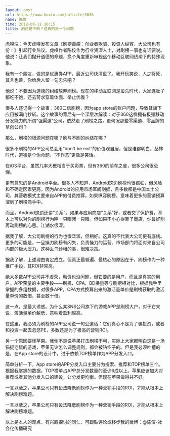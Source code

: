 ```yaml
---
layout: post
url: https://www.huxiu.com/article/3636
name: 陈佼
time: 2012-09-12 16:15
title: 刷还是不刷？这真的是一个问题
---
```

虎嗅注：今天虎嗅发布文章《刷榜毒瘤：创业者欺骗、投资人纵容、大公司也有份！》引起行业热议。虎嗅作者陈佼作为行业资深人士，对刷榜一事也有话要说。他说：让我们抛开道德的命题，换个角度重新审视这个移动互联网热潮下的特殊现象。

我有一个朋友，做的是优惠券APP，最近公司快清盘了。我开玩笑说，人之将死，其言也善，你给后人留一句忠告吧？

他说：不要因为道德的纠结放弃刷榜。现在的移动互联网是蛮荒时代，大家连肚子都吃不饱，还去苛求穿着体面、举止优雅？

很多人还记得一个故事：360口信刷榜，因为app store的账户问题，导致其旗下应用被满门抄斩。这个故事的背后有一个深层次解读：对于360这样拥有极强移动分发能力的所谓“强渠道”公司，依然走了刷榜之路，更何况那些零渠道、零品牌的草创公司？

那么，刷榜的根源问题在哪？刷与不刷的纠结在哪？

很多不刷榜的APP公司总会用“don't be evil”的价值观自居，但是谁都明白，丛林时代，道德是个伪命题，“不作恶”更像是笑话。

在iOS平台，虽然几率大概相当于买彩票，但有360的前车之鉴，很多公司很忌惮。

更有意思的是Android平台。很多人不知道，Android这边刷榜也很疯狂，但风险和不确定因素更高。因为Android的应用市场军阀割据，且多数都是中国本土公司，其营收模式主要来自APP的付费推荐，如果纵容刷榜，意味着更多的营销预算溜到了刷榜商手中。

而且，Android这边还讲“关系”。如果与应用商店“关系”好，或者交了保护费，基本上可以对你的刷榜行为睁一只眼闭一只眼。但如果不小心得罪了商店，你最好别再动刷榜的心思。江湖水很深。

据我了解，大公司刷榜的行为也很泛滥，但稍好。这真的不代表大公司更有底线。更多的可能是，一旦操刀刷榜有闪失，负责操刀的运营、市场部门将面对来自公司内部的极大压力。这种丢乌纱帽的事，很难决策。

据我了解，上述理由肯定成立。但真正最普遍、最核心的原因在于，刷榜作为一种推广手段，其ROI非常高。

绝大多数APP公司并不虚荣，融资也没问题，但它要的是用户，而且是真实的用户。APP获量的主要手段——刷机、CPA、BD换量等与刷榜相对比，根据我手里掌握的多组数据，对很多APP，CPA方式换算出来的激活量单价是刷榜获取的激活量单价的数倍，甚至数十倍。

这一点，是最大诱惑。为什么某SNS公司旗下的游戏APP是刷榜大户，对于它来说，激活量单价越低，意味着盈利越高。

在这里，我必须为刷榜的APP公司说一句公道话：它们真心不是为了骗投资，或者和投资一起去忽悠PE，多数还是为了极高的营销ROI。

另一个原因要怪苹果。我倒不是说苹果打击刷榜不利，实际上大家都明白这是一场猫捉老鼠的游戏，苹果无论怎么调整规则，都会被钻空子的。但是我必须吐槽的是，在App store的设计中，过于依赖TOP榜单作为APP分发入口。

简单分析一下，App store的APP分发入口主要分为搜索、推荐和TOP榜单三个。根据我掌握的数据，TOP榜单占APP总分发数量的至少6成以上。苹果应该加大对推荐或者其他分发入口的建设，让分发更均衡。但现在苹果做得并不好。

一言以蔽之，苹果公司只有设法降低刷榜作为一种营销手段的ROI，才能从根本上解决刷榜难题。

一言以蔽之，苹果公司只有设法降低刷榜作为一种营销手段的ROI，才能从根本上解决刷榜难题。

以上是本人的观点，有兴趣探讨的同仁，可跟贴评论或移步我的微博：@陈佼-社会化传播研究

